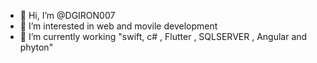 - 👋 Hi, I’m @DGIRON007
- 👀 I’m interested in web and movile development
- 🌱 I’m currently working "swift, c# , Flutter , SQLSERVER , Angular and phyton" 


<!---
DGIRON007/DGIRON007 is a ✨ special ✨ repository because its `README.md` (this file) appears on your GitHub profile.
You can click the Preview link to take a look at your changes.
--->

